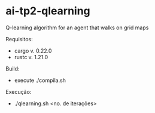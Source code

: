 # ai-tp2-qlearning
Q-learning algorithm for an agent that walks on grid maps

Requisitos:
- cargo v. 0.22.0
- rustc v. 1.21.0

Build:
- execute ./compila.sh

Execução:
- ./qlearning.sh <mapa de entrada> <taxa de aprendizado> <taxa de desconto> <no. de iterações>
